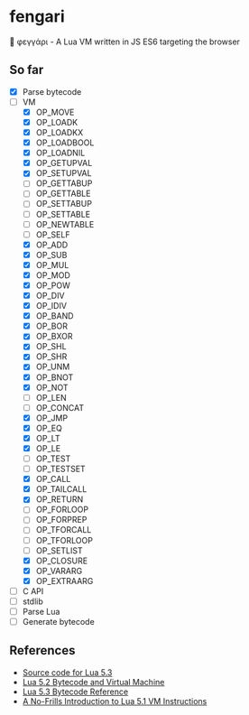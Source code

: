 # fengari
🐺 φεγγάρι - A Lua VM written in JS ES6 targeting the browser

## So far

- [x] Parse bytecode
- [ ] VM
    - [x] OP_MOVE
    - [x] OP_LOADK
    - [x] OP_LOADKX
    - [x] OP_LOADBOOL
    - [x] OP_LOADNIL
    - [x] OP_GETUPVAL
    - [x] OP_SETUPVAL
    - [ ] OP_GETTABUP
    - [ ] OP_GETTABLE
    - [ ] OP_SETTABUP
    - [ ] OP_SETTABLE
    - [ ] OP_NEWTABLE
    - [ ] OP_SELF
    - [x] OP_ADD
    - [x] OP_SUB
    - [x] OP_MUL
    - [x] OP_MOD
    - [x] OP_POW
    - [x] OP_DIV
    - [x] OP_IDIV
    - [x] OP_BAND
    - [x] OP_BOR
    - [x] OP_BXOR
    - [x] OP_SHL
    - [x] OP_SHR
    - [x] OP_UNM
    - [x] OP_BNOT
    - [x] OP_NOT
    - [ ] OP_LEN
    - [ ] OP_CONCAT
    - [x] OP_JMP
    - [x] OP_EQ
    - [x] OP_LT
    - [x] OP_LE
    - [ ] OP_TEST
    - [ ] OP_TESTSET
    - [x] OP_CALL
    - [x] OP_TAILCALL
    - [x] OP_RETURN
    - [ ] OP_FORLOOP
    - [ ] OP_FORPREP
    - [ ] OP_TFORCALL
    - [ ] OP_TFORLOOP
    - [ ] OP_SETLIST
    - [x] OP_CLOSURE
    - [x] OP_VARARG
    - [x] OP_EXTRAARG
- [ ] C API
- [ ] stdlib
- [ ] Parse Lua
- [ ] Generate bytecode

## References

- [Source code for Lua 5.3](lua.org/source/5.3/)
- [Lua 5.2 Bytecode and Virtual Machine](http://files.catwell.info/misc/mirror/lua-5.2-bytecode-vm-dirk-laurie/lua52vm.html)
- [Lua 5.3 Bytecode Reference](http://the-ravi-programming-language.readthedocs.io/en/latest/lua_bytecode_reference.html)
- [A No-Frills Introduction to Lua 5.1 VM Instructions](http://luaforge.net/docman/83/98/ANoFrillsIntroToLua51VMInstructions.pdf)
